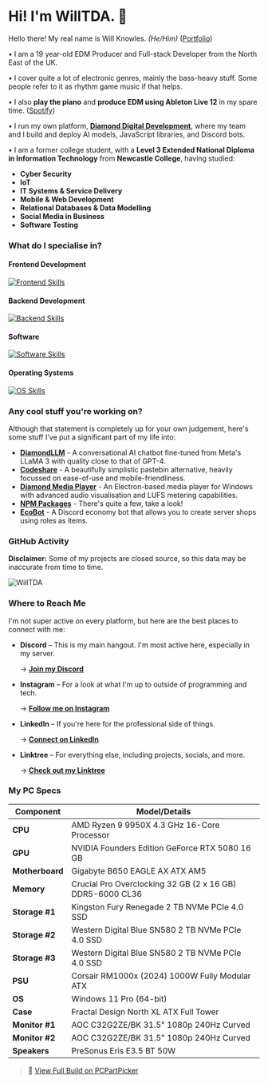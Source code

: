 # Hi! I'm WillTDA. 👋
Hello there! My real name is Will Knowles. *(He/Him)* ([Portfolio](https://willknowl.es/))

• I am a 19 year-old EDM Producer and Full-stack Developer from the North East of the UK.

• I cover quite a lot of electronic genres, mainly the bass-heavy stuff. Some people refer to it as rhythm game music if that helps.

• I also **play the piano** and **produce EDM using Ableton Live 12** in my spare time. ([Spotify](https://open.spotify.com/playlist/7Amsod9O69ZLCNzVnHprad))

• I run my own platform, **[Diamond Digital Development](https://diamonddigital.dev/)**, where my team and I build and deploy AI models, JavaScript libraries, and Discord bots.

• I am a former college student, with a **Level 3 Extended National Diploma in Information Technology** from **Newcastle College**, having studied:
  - **Cyber Security**
  - **IoT**
  - **IT Systems & Service Delivery**
  - **Mobile & Web Development**
  - **Relational Databases & Data Modelling**
  - **Social Media in Business**
  - **Software Testing**

### What do I specialise in?
#### Frontend Development
[![Frontend Skills](https://skillicons.dev/icons?i=js,html,css,bootstrap,electron)](https://skillicons.dev)

#### Backend Development
[![Backend Skills](https://skillicons.dev/icons?i=nodejs,express,mongodb,tensorflow,cloudflare,discordjs)](https://skillicons.dev)

#### Software
[![Software Skills](https://skillicons.dev/icons?i=vscode,github,npm,ps,ai,blender,ableton)](https://skillicons.dev)

#### Operating Systems
[![OS Skills](https://skillicons.dev/icons?i=windows,ubuntu,apple)](https://skillicons.dev)

### Any cool stuff you're working on?

Although that statement is completely up for your own judgement, here's some stuff I've put a significant part of my life into:

- **[DiamondLLM](https://chat.diamonddigital.dev/)** - A conversational AI chatbot fine-tuned from Meta's LLaMA 3 with quality close to that of GPT-4.
- **[Codeshare](https://codeshare.diamonddigital.dev/)** - A beautifully simplistic pastebin alternative, heavily focussed on ease-of-use and mobile-friendliness.
- **[Diamond Media Player](https://github.com/WillTDA/Diamond-Media-Player)** - An Electron-based media player for Windows with advanced audio visualisation and LUFS metering capabilities.
- **[NPM Packages](https://www.npmjs.com/~willtda)** - There's quite a few, take a look!
- **[EcoBot](https://dsc.gg/discord-ecobot)** - A Discord economy bot that allows you to create server shops using roles as items.

### GitHub Activity

**Disclaimer:** Some of my projects are closed source, so this data may be inaccurate from time to time.

![WillTDA](https://github-readme-stats.vercel.app/api?username=WillTDA&show_icons=true&locale=en&theme=dark&hide_border=true&cache_seconds=1800&icon_color=00ffff&text_color=61dafb&title_color=00ffff")

### Where to Reach Me

I'm not super active on every platform, but here are the best places to connect with me:

* **Discord** – This is my main hangout. I'm most active here, especially in my server.
  
  → [**Join my Discord**](https://diamonddigital.dev/discord)

* **Instagram** – For a look at what I'm up to outside of programming and tech.
  
  → [**Follow me on Instagram**](https://instagram.com/willtdaofficial)

* **LinkedIn** – If you're here for the professional side of things.
  
  → [**Connect on LinkedIn**](https://www.linkedin.com/in/will-michael-knowles)

* **Linktree** – For everything else, including projects, socials, and more.
  
  → [**Check out my Linktree**](https://linktr.ee/willtda)
  
### My PC Specs

| Component       | Model/Details                                             |
| --------------- | --------------------------------------------------------- |
| **CPU**         | AMD Ryzen 9 9950X 4.3 GHz 16-Core Processor               |
| **GPU**         | NVIDIA Founders Edition GeForce RTX 5080 16 GB            |
| **Motherboard** | Gigabyte B650 EAGLE AX ATX AM5                            |
| **Memory**      | Crucial Pro Overclocking 32 GB (2 x 16 GB) DDR5-6000 CL36 |
| **Storage #1**  | Kingston Fury Renegade 2 TB NVMe PCIe 4.0 SSD             |
| **Storage #2**  | Western Digital Blue SN580 2 TB NVMe PCIe 4.0 SSD         |
| **Storage #3**  | Western Digital Blue SN580 2 TB NVMe PCIe 4.0 SSD         |
| **PSU**         | Corsair RM1000x (2024) 1000W Fully Modular ATX            |
| **OS**          | Windows 11 Pro (64-bit)                                   |
| **Case**        | Fractal Design North XL ATX Full Tower                    |
| **Monitor #1**  | AOC C32G2ZE/BK 31.5" 1080p 240Hz Curved                   |
| **Monitor #2**  | AOC C32G2ZE/BK 31.5" 1080p 240Hz Curved                   |
| **Speakers**    | PreSonus Eris E3.5 BT 50W                                 |

> 🔗 [View Full Build on PCPartPicker](https://uk.pcpartpicker.com/list/sBXKNz)
